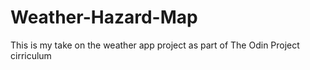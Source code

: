 # Weather-Hazard-Map
This is my take on the weather app project as part of The Odin Project cirriculum 
